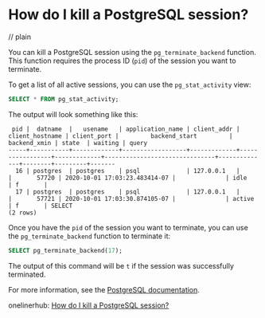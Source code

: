 # How do I kill a PostgreSQL session?
// plain

You can kill a PostgreSQL session using the `pg_terminate_backend` function. This function requires the process ID (`pid`) of the session you want to terminate.

To get a list of all active sessions, you can use the `pg_stat_activity` view:

```sql
SELECT * FROM pg_stat_activity;
```

The output will look something like this:

```
 pid |  datname  |   usename   | application_name | client_addr | client_hostname | client_port |         backend_start         | backend_xmin | state  | waiting | query
-----+-----------+-------------+------------------+-------------+-----------------+-------------+-------------------------------+--------------+--------+---------+-------
  16 | postgres  | postgres    | psql             | 127.0.0.1   |                 |       57720 | 2020-10-01 17:03:23.483414-07 |              | idle   | f       |
  17 | postgres  | postgres    | psql             | 127.0.0.1   |                 |       57721 | 2020-10-01 17:03:30.874105-07 |              | active | f       | SELECT
(2 rows)
```

Once you have the `pid` of the session you want to terminate, you can use the `pg_terminate_backend` function to terminate it:

```sql
SELECT pg_terminate_backend(17);
```

The output of this command will be `t` if the session was successfully terminated.

For more information, see the [PostgreSQL documentation](https://www.postgresql.org/docs/current/functions-admin.html#FUNCTIONS-ADMIN-SIGNAL-TABLE).

onelinerhub: [How do I kill a PostgreSQL session?](https://onelinerhub.com/postgresql/how-do-i-kill-a-postgresql-session)